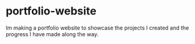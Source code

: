 # portfolio-website
Im making a portfolio website to showcase the projects I created and the progress I have made along the way.  
